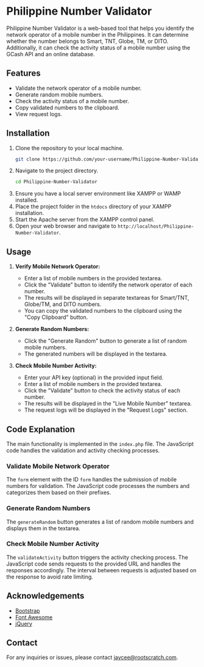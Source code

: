 # Philippine Number Validator

Philippine Number Validator is a web-based tool that helps you identify the network operator of a mobile number in the Philippines. It can determine whether the number belongs to Smart, TNT, Globe, TM, or DITO. Additionally, it can check the activity status of a mobile number using the GCash API and an online database.

## Features

- Validate the network operator of a mobile number.
- Generate random mobile numbers.
- Check the activity status of a mobile number.
- Copy validated numbers to the clipboard.
- View request logs.

## Installation

1. Clone the repository to your local machine.
    ```bash
    git clone https://github.com/your-username/Philippine-Number-Validator.git
    ```
2. Navigate to the project directory.
    ```bash
    cd Philippine-Number-Validator
    ```
3. Ensure you have a local server environment like XAMPP or WAMP installed.
4. Place the project folder in the `htdocs` directory of your XAMPP installation.
5. Start the Apache server from the XAMPP control panel.
6. Open your web browser and navigate to `http://localhost/Philippine-Number-Validator`.

## Usage

1. **Verify Mobile Network Operator:**
    - Enter a list of mobile numbers in the provided textarea.
    - Click the "Validate" button to identify the network operator of each number.
    - The results will be displayed in separate textareas for Smart/TNT, Globe/TM, and DITO numbers.
    - You can copy the validated numbers to the clipboard using the "Copy Clipboard" button.

2. **Generate Random Numbers:**
    - Click the "Generate Random" button to generate a list of random mobile numbers.
    - The generated numbers will be displayed in the textarea.

3. **Check Mobile Number Activity:**
    - Enter your API key (optional) in the provided input field.
    - Enter a list of mobile numbers in the provided textarea.
    - Click the "Validate" button to check the activity status of each number.
    - The results will be displayed in the "Live Mobile Number" textarea.
    - The request logs will be displayed in the "Request Logs" section.

## Code Explanation

The main functionality is implemented in the `index.php` file. The JavaScript code handles the validation and activity checking processes.

### Validate Mobile Network Operator

The `form` element with the ID `form` handles the submission of mobile numbers for validation. The JavaScript code processes the numbers and categorizes them based on their prefixes.

### Generate Random Numbers

The `generateRandom` button generates a list of random mobile numbers and displays them in the textarea.

### Check Mobile Number Activity

The `validateActivity` button triggers the activity checking process. The JavaScript code sends requests to the provided URL and handles the responses accordingly. The interval between requests is adjusted based on the response to avoid rate limiting.

## Acknowledgements

- [Bootstrap](https://getbootstrap.com/)
- [Font Awesome](https://fontawesome.com/)
- [jQuery](https://jquery.com/)

## Contact

For any inquiries or issues, please contact [jaycee@rootscratch.com](mailto:jaycee@rootscratch.com).